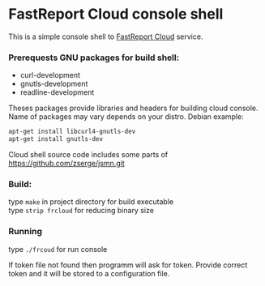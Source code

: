 # FastReport Cloud console shell #

This is a simple console shell to [FastReport Cloud](https://fastreport.cloud/ "FastReport.Cloud") service.

### Prerequests GNU packages for build shell: ### 
<ul>
<li>curl-development</li>
<li>gnutls-development</li>
<li>readline-development</li>
</ul>     

Theses packages provide libraries and headers for building cloud console. Name of packages may vary depends on your distro. Debian example:
 ```bash
 apt-get install libcurl4-gnutls-dev
 apt-get install gnutls-dev
```

Cloud shell source code includes some parts of https://github.com/zserge/jsmn.git 

### Build: ###  

type ```make``` in project directory for build executable  
type ```strip frcloud``` for reducing binary size  
  
### Running ###

type ```./frcoud``` for run console

If token file not found then programm will ask for token. Provide correct token and it will be stored to a configuration file. 


